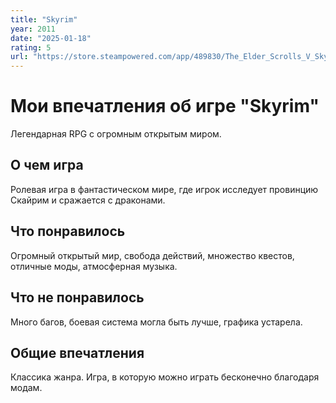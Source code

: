 ```yaml
---
title: "Skyrim"
year: 2011
date: "2025-01-18"
rating: 5
url: "https://store.steampowered.com/app/489830/The_Elder_Scrolls_V_Skyrim_Special_Edition/"
---
```


# Мои впечатления об игре "Skyrim"

Легендарная RPG с огромным открытым миром.

## О чем игра

Ролевая игра в фантастическом мире, где игрок исследует провинцию Скайрим и сражается с драконами.

## Что понравилось

Огромный открытый мир, свобода действий, множество квестов, отличные моды, атмосферная музыка.

## Что не понравилось

Много багов, боевая система могла быть лучше, графика устарела.

## Общие впечатления

Классика жанра. Игра, в которую можно играть бесконечно благодаря модам.
